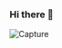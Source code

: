 ### Hi there 👋

![Capture](https://user-images.githubusercontent.com/43104679/190186899-130f709e-d7ff-4926-aa23-480975cc1a28.PNG)
